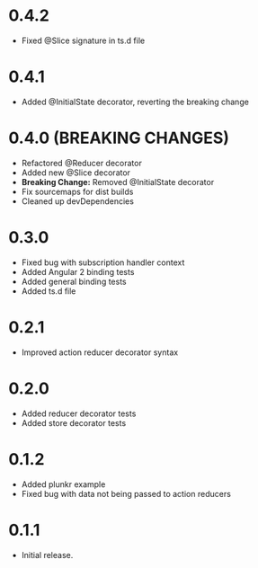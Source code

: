 # 0.4.2

- Fixed @Slice signature in ts.d file

# 0.4.1

- Added @InitialState decorator, reverting the breaking change

# 0.4.0 (BREAKING CHANGES)

- Refactored @Reducer decorator
- Added new @Slice decorator
- **Breaking Change:** Removed @InitialState decorator
- Fix sourcemaps for dist builds
- Cleaned up devDependencies

# 0.3.0

- Fixed bug with subscription handler context
- Added Angular 2 binding tests
- Added general binding tests
- Added ts.d file

# 0.2.1

- Improved action reducer decorator syntax

# 0.2.0

- Added reducer decorator tests
- Added store decorator tests

# 0.1.2

- Added plunkr example
- Fixed bug with data not being passed to action reducers

# 0.1.1

- Initial release.
